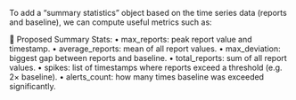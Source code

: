 To add a “summary statistics” object based on the time series data (reports and baseline), we can compute useful metrics such as:

🔢 Proposed Summary Stats:
	•	max_reports: peak report value and timestamp.
	•	average_reports: mean of all report values.
	•	max_deviation: biggest gap between reports and baseline.
	•	total_reports: sum of all report values.
	•	spikes: list of timestamps where reports exceed a threshold (e.g. 2× baseline).
	•	alerts_count: how many times baseline was exceeded significantly.